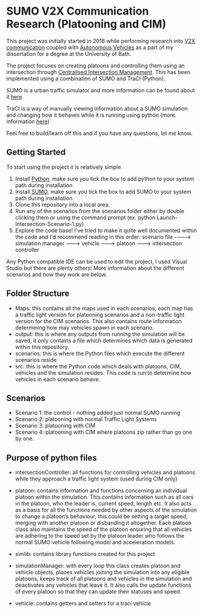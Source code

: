 # SUMO V2X Communication Research (Platooning and CIM)
This project was initially started in 2018 while performing research into [V2X communication](https://en.wikipedia.org/wiki/Vehicle-to-everything) 
coupled with [Autonomous Vehicles](https://en.wikipedia.org/wiki/Self-driving_car) as a part of my dissertation for a degree at the University of Bath.

The project focuses on creating platoons and controlling them using an intersection through [Centralised Intersection Management](https://spectrum.ieee.org/cars-that-think/transportation/self-driving/the-scary-efficiency-of-autonomous-intersections). 
This has been implemented using a combination of SUMO and TraCI (Python).

SUMO is a urban traffic simulator and more information can be found about it [ here ](https://sumo.dlr.de/wiki/Simulation_of_Urban_MObility_-_Wiki)

TraCI is a way of manually viewing information about a SUMO simulation and changing how it behaves while it is running using python (more information [here](https://sumo.dlr.de/wiki/TraCI))

Feel free to build/learn off this and if you have any questions, let me know.

## Getting Started
To start using the project it is relatively simple

1. Install [Python](https://www.python.org/), make sure you tick the box to add python to your system path during installation
2. Install [SUMO](https://sumo.dlr.de/wiki/Installing), make sure you tick the box to add SUMO to your system path during installation
3. Clone this repository into a local area.
4. Run any of the scenarios from the scenarios folder either by double clicking them or using the command prompt (ex. python Launch-Intersection-Scenario-1.py)
5. Explore the code base! I've tried to make it quite well documented within the code and I'd recommend reading in this order: scenario file ----> simulation manager ---> vehicle ---> platoon ---> intersection controller

Any Python compatible IDE can be used to edit the project, I used Visual Studio but there are plenty others!
More information about the different scenarios and how they work are below.

## Folder Structure
 - Maps: this contains all the maps used in each scenarios, each map has a traffic light version for platooning scenarios and a non-traffic light version for the CIM scenarios. This also contains route information determining how may vehicles spawn in each scenario.
 - output: this is where any outputs from running the simulation will be saved, it only contains a file which determines which data is generated within this repository.
 - scenarios: this is where the Python files which execute the different scenarios reside
 - src: this is where the Python code which deals with platoons, CIM, vehicles and the simulation resides. This code is run to determine how vehicles in each scenario behave.

## Scenarios
 - Scenario 1: the control - nothing added just normal SUMO running
 - Scenario 2: platooning with normal Traffic Light Systems
 - Scenario 3: platooning with CIM
 - Scenario 4: platooning with CIM where platoons zip rather than go one by one.

## Purpose of python files

 - intersectionController: all functions for controlling vehicles and platoons while they approach a traffic light system (used during CIM only)

 - platoon: contains information and functions concerning an individual platoon within the simulation. This contains 
 information such as all cars in the platoon, who the leader is, current speed, length etc. It also acts as a basis for all the functions needed by 
 other aspects of the simulation to change a platoon’s behaviour, this could be setting a target speed, merging with another platoon or disbanding it 
 altogether. Each platoon class also maintains the speed of the platoon ensuring that all vehicles are adhering to the speed set by the platoon leader 
 who follows the normal SUMO vehicle following model and acceleration models.

 - simlib: contains library functions created for this project

 - simulationManager: with every loop this class creates platoon and vehicle objects, 
 places vehicles joining the simulation into any eligible platoons, keeps track of all platoons and vehicles in the simulation and 
 deactivates any vehicles that leave it. It also calls the update functions of every platoon so that they can update their statuses and speed. 

 - vehicle: contains getters and setters for a traci vehicle
